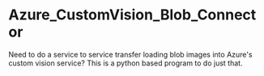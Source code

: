 # Azure_CustomVision_Blob_Connector
Need to do a service to service transfer loading blob images into Azure's custom vision service?  This is a python based program to do just that.
